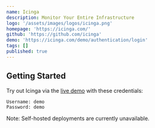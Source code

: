 ```yaml
---
name: Icinga
description: Monitor Your Entire Infrastructure
logo: '/assets/images/logos/icinga.png'
homepage: 'https://icinga.com/'
github: 'https://github.com/icinga'
demo: 'https://icinga.com/demo/authentication/login'
tags: []
published: true
---
```


## Getting Started

Try out Icinga via the [live demo](https://icinga.com/demo/authentication/login) with these credentials:

```
Username: demo
Password: demo
```

Note: Self-hosted deployments are currently unavailable.
